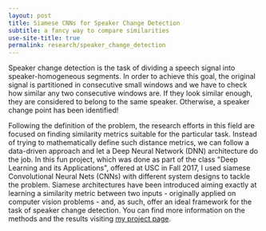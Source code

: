 ```yaml
---
layout: post
title: Siamese CNNs for Speaker Change Detection
subtitle: a fancy way to compare similarities
use-site-title: true
permalink: research/speaker_change_detection
---
```


Speaker change detection is the task of dividing a speech signal into speaker-homogeneous segments. In order to achieve this goal, the original signal is partitioned in consecutive small windows and we have to check how similar any two consecutive windows are. If they look similar enough, they are considered to belong to the same speaker. Otherwise, a speaker change point has been identified!

Following the definition of the problem, the research efforts in this field are focused on finding similarity metrics suitable for the particular task. Instead of trying to mathematically define such distance metrics, we can follow a data-driven approach and let a Deep Neural Network (DNN) architecture do the job. In this fun project, which was done as part of the class "Deep Learning and its Applications", offered at USC in Fall 2017, I used siamese Convolutional Neural Nets (CNNs) with different system designs to tackle the problem. Siamese architectures have been introduced aiming exactly at learning a similarity metric between two inputs - originally applied on computer vision problems - and, as such, offer an ideal framework for the task of speaker change detection. You can find more information on the methods and the results visiting [my project page](http://nikosfl.github.io/sc-scd). 

<!-- last updated: 2018-09-27 -->
